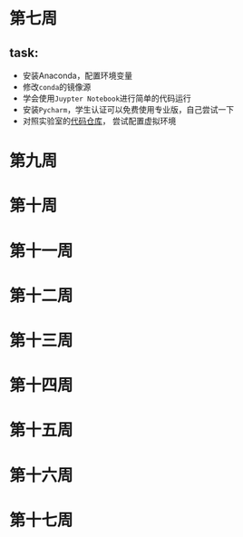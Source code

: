 # 第七周



## task:

+ 安装Anaconda，配置环境变量
+ 修改`conda`的镜像源
+ 学会使用`Juypter Notebook`进行简单的代码运行
+ 安装`Pycharm`，学生认证可以免费使用专业版，自己尝试一下
+ 对照实验室的[代码仓库](https://github.com/ZhenhHuang/sunrise-machine-learning)， 尝试配置虚拟环境



# 第九周



# 第十周



# 第十一周



# 第十二周



# 第十三周



# 第十四周



# 第十五周



# 第十六周



# 第十七周



# 
